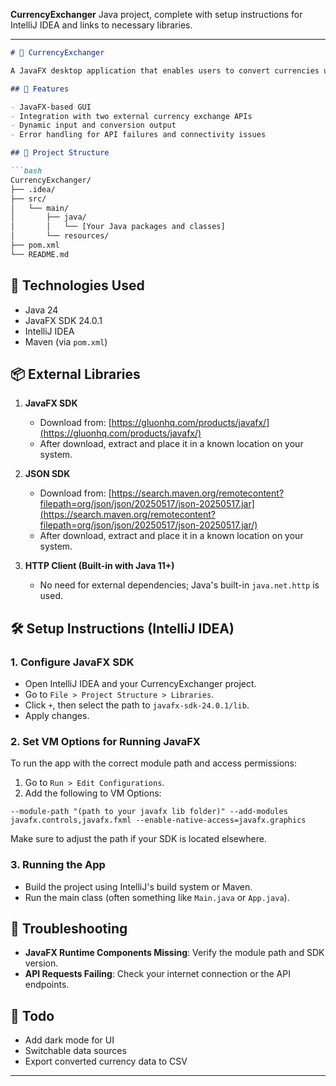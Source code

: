 **CurrencyExchanger** Java project, complete with setup instructions for IntelliJ IDEA and links to necessary libraries.

---

```markdown
# 💱 CurrencyExchanger

A JavaFX desktop application that enables users to convert currencies using live exchange rate APIs. This project supports multiple data sources for currency exchange rates.

## 🌟 Features

- JavaFX-based GUI
- Integration with two external currency exchange APIs
- Dynamic input and conversion output
- Error handling for API failures and connectivity issues

## 📁 Project Structure

```bash
CurrencyExchanger/
├── .idea/
├── src/
│   └── main/
│       ├── java/
│       │   └── [Your Java packages and classes]
│       └── resources/
├── pom.xml
└── README.md
```

## 🧰 Technologies Used

- Java 24
- JavaFX SDK 24.0.1
- IntelliJ IDEA
- Maven (via `pom.xml`)

## 📦 External Libraries

1. **JavaFX SDK**
    - Download from: [https://gluonhq.com/products/javafx/](https://gluonhq.com/products/javafx/)
    - After download, extract and place it in a known location on your system.
2. **JSON SDK**
    - Download from: [https://search.maven.org/remotecontent?filepath=org/json/json/20250517/json-20250517.jar](https://search.maven.org/remotecontent?filepath=org/json/json/20250517/json-20250517.jar/)
    - After download, extract and place it in a known location on your system.

2. **HTTP Client (Built-in with Java 11+)**
    - No need for external dependencies; Java's built-in `java.net.http` is used.

## 🛠️ Setup Instructions (IntelliJ IDEA)

### 1. Configure JavaFX SDK

- Open IntelliJ IDEA and your CurrencyExchanger project.
- Go to `File > Project Structure > Libraries`.
- Click `+`, then select the path to `javafx-sdk-24.0.1/lib`.
- Apply changes.

### 2. Set VM Options for Running JavaFX

To run the app with the correct module path and access permissions:

1. Go to `Run > Edit Configurations`.
2. Add the following to VM Options:

```text
--module-path "(path to your javafx lib folder)" --add-modules javafx.controls,javafx.fxml --enable-native-access=javafx.graphics
```

Make sure to adjust the path if your SDK is located elsewhere.

### 3. Running the App

- Build the project using IntelliJ's build system or Maven.
- Run the main class (often something like `Main.java` or `App.java`).

## 🧪 Troubleshooting

- **JavaFX Runtime Components Missing**: Verify the module path and SDK version.
- **API Requests Failing**: Check your internet connection or the API endpoints.

## 📌 Todo

- Add dark mode for UI
- Switchable data sources
- Export converted currency data to CSV

---

